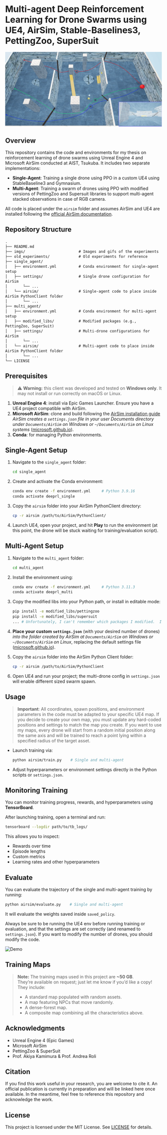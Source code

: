 # Multi-agent Deep Reinforcement Learning for Drone Swarms using UE4, AirSim, Stable-Baselines3, PettingZoo, SuperSuit

![3 drones trajectory](imgs/trajectory_map1_3drones.png)

## Overview

This repository contains the code and environments for my thesis on reinforcement learning of drone swarms using Unreal Engine 4 and Microsoft AirSim conducted at AIST, Tsukuba. It includes two separate implementations:

* **Single-Agent**: Training a single drone using PPO in a custom UE4 using StableBaseline3 and Gymnasium.
* **Multi-Agent**: Training a swarm of drones using PPO with modified versions of PettingZoo and Supersuit libraries to support multi-agent stacked observations in case of RGB camera.

All code is placed under the `airsim` folder and assumes AirSim and UE4 are installed following the [official AirSim documentation](https://microsoft.github.io/AirSim/).

## Repository Structure

```
.
├── README.md
├── imgs/                        # Images and gifs of the experiments
├── old_experiments/             # Old experiments for reference
├── single_agent/
│   ├── environment.yml          # Conda environment for single-agent setup
│   ├── settings/                # Single drone configuration for AirSim
│       └── ...
│   └── airsim/                  # Single-agent code to place inside AirSim PythonClient folder
│       └── ...
├── multi_agent/
│   ├── environment.yml          # Conda environment for multi-agent setup
│   ├── modified_libs/           # Modified packages (e.g., PettingZoo, SuperSuit)
│   ├── settings/                # Multi-drone configurations for AirSim
│       └── ...
│   └── airsim/                  # Multi-agent code to place inside AirSim PythonClient folder
│       └── ...
└── LICENSE
```

## Prerequisites
> ⚠️ **Warning:**  this client was developed and tested on **Windows only**. It may not install or run correctly on macOS or Linux.
> 
1. **Unreal Engine 4**: install via Epic Games Launcher. Ensure you have a UE4 project compatible with AirSim.
2. **Microsoft AirSim**: clone and build following the [AirSim installation guide](https://microsoft.github.io/AirSim/) *AirSim creates a `settings.json` file in your user Documents directory under `Documents/AirSim` on Windows or `~/Documents/AirSim` on Linux systems* ([microsoft.github.io](https://microsoft.github.io/AirSim/settings/)).
3. **Conda**: for managing Python environments.

## Single-Agent Setup

1. Navigate to the `single_agent` folder:

   ```bash
   cd single_agent
   ```
2. Create and activate the Conda environment:

   ```bash
   conda env create -f environment.yml     # Python 3.9.16 
   conda activate deeprl_single
   ```
3. Copy the `airsim` folder into your AirSim PythonClient directory:

   ```bash
   cp -r airsim /path/to/AirSim/PythonClient/
   ```
4. Launch UE4, open your project, and hit **Play** to run the environment (at this point, the drone will be stuck waiting for training/evaluation script).

## Multi-Agent Setup

1. Navigate to the `multi_agent` folder:

   ```bash
   cd multi_agent
   ```
2. Install the environment using:

   ```bash
   conda env create -f environment.yml     # Python 3.11.3 
   conda activate deeprl_multi
   ```
3. Copy the modified libs into your Python path, or install in editable mode:

   ```bash
   pip install -e modified_libs/pettingzoo
   pip install -e modified_libs/supersuit
   ... # Unfortunately, I can't remember which packages I modified.  I advice you to install all of them to avoid bugs.
   ```
4. **Place your custom `settings.json`** (with your desired number of drones) *into the folder created by AirSim at `Documents/AirSim` on Windows or `~/Documents/AirSim` on Linux*, replacing the default settings file ([microsoft.github.io](https://microsoft.github.io/AirSim/settings/)).
5. Copy the `airsim` folder into the AirSim Python Client folder:

   ```bash
   cp -r airsim /path/to/AirSim/PythonClient
   ```
6. Open UE4 and run your project; the multi-drone config in `settings.json` will enable different sized swarm spawn.

## Usage

> **Important**: All coordinates, spawn positions, and environment parameters in the code must be adapted to your specific UE4 map. If you decide to create your own map, you must update any hard-coded positions and settings to match the map you create. If you want to use my maps, every drone will start from a random initial position along the same axis and will be trained to reach a point lying within a specified radius of the target asset.
>
* Launch training via:

  ```bash
  python airsim/train.py    # Single and multi-agent
  ```

* Adjust hyperparameters or environment settings directly in the Python scripts or `settings.json`.

## Monitoring Training

You can monitor training progress, rewards, and hyperparameters using **TensorBoard**.

After launching training, open a terminal and run:

```bash
tensorboard --logdir path/to/tb_logs/
```

This allows you to inspect:

* Rewards over time
* Episode lengths
* Custom metrics
* Learning rates and other hyperparameters

## Evaluate

You can evaluate the trajectory of the single and multi-agent training by running:

  ```bash
  python airsim/evaluate.py    # Single and multi-agent
  ```

It will evaluate the weights saved inside `saved_policy`.

Always be sure to be running the UE4 env before running training or evaluation, and that the settings are set correctly (and renamed to `settings.json`). If you want to modify the number of drones, you should modify the code.

![Demo](imgs/3drones.gif)

## Training Maps

> **Note:** The training maps used in this project are **~50 GB**.  
> They’re available on request; just let me know if you’d like a copy!
> They include:
> * A standard map populated with random assets.
> * A map featuring NPCs that move randomly.
> * A dense-forest map.
> * A composite map combining all the characteristics above.

## Acknowledgments

* Unreal Engine 4 (Epic Games)
* Microsoft AirSim
* PettingZoo & SuperSuit
* Prof. Akiya Kamimura & Prof. Andrea Roli

## Citation

If you find this work useful in your research, you are welcome to cite it. An official publication is currently in preparation and will be linked here once available. In the meantime, feel free to reference this repository and acknowledge the work.

## License

This project is licensed under the MIT License. See [LICENSE](LICENSE) for details.
